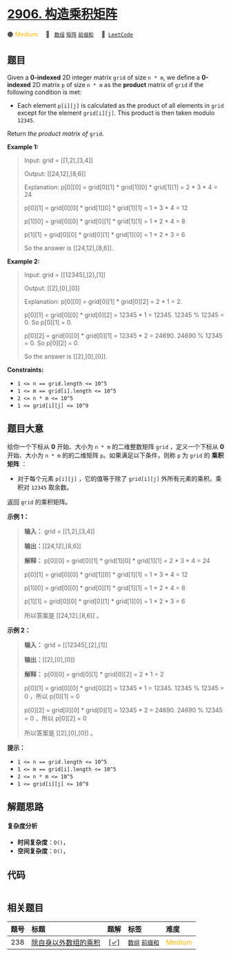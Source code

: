 # [2906. 构造乘积矩阵](https://leetcode.com/problems/construct-product-matrix)

🟠 <font color=#ffb800>Medium</font>&emsp; 🔖&ensp; [`数组`](/tag/array.md) [`矩阵`](/tag/matrix.md) [`前缀和`](/tag/prefix-sum.md)&emsp; 🔗&ensp;[`LeetCode`](https://leetcode.com/problems/construct-product-matrix)

## 题目

Given a **0-indexed** 2D integer matrix `grid` of size `n * m`, we define a
**0-indexed** 2D matrix `p` of size `n * m` as the **product** matrix of
`grid` if the following condition is met:

  * Each element `p[i][j]` is calculated as the product of all elements in `grid` except for the element `grid[i][j]`. This product is then taken modulo `12345`.

Return _the product matrix of_ `grid`.



**Example 1:**

> Input: grid = [[1,2],[3,4]]
> 
> Output: [[24,12],[8,6]]
> 
> Explanation: p[0][0] = grid[0][1] * grid[1][0] * grid[1][1] = 2 * 3 * 4 = 24
> 
> p[0][1] = grid[0][0] * grid[1][0] * grid[1][1] = 1 * 3 * 4 = 12
> 
> p[1][0] = grid[0][0] * grid[0][1] * grid[1][1] = 1 * 2 * 4 = 8
> 
> p[1][1] = grid[0][0] * grid[0][1] * grid[1][0] = 1 * 2 * 3 = 6
> 
> So the answer is [[24,12],[8,6]].

**Example 2:**

> Input: grid = [[12345],[2],[1]]
> 
> Output: [[2],[0],[0]]
> 
> Explanation: p[0][0] = grid[0][1] * grid[0][2] = 2 * 1 = 2.
> 
> p[0][1] = grid[0][0] * grid[0][2] = 12345 * 1 = 12345. 12345 % 12345 = 0. So p[0][1] = 0.
> 
> p[0][2] = grid[0][0] * grid[0][1] = 12345 * 2 = 24690. 24690 % 12345 = 0. So p[0][2] = 0.
> 
> So the answer is [[2],[0],[0]].



**Constraints:**

  * `1 <= n == grid.length <= 10^5`
  * `1 <= m == grid[i].length <= 10^5`
  * `2 <= n * m <= 10^5`
  * `1 <= grid[i][j] <= 10^9`


## 题目大意

给你一个下标从 **0** 开始、大小为 `n * m` 的二维整数矩阵 `grid` ，定义一个下标从 **0** 开始、大小为 `n * m`
的的二维矩阵 `p`。如果满足以下条件，则称 `p` 为 `grid` 的 **乘积矩阵** ：

  * 对于每个元素 `p[i][j]` ，它的值等于除了 `grid[i][j]` 外所有元素的乘积。乘积对 `12345` 取余数。

返回 `grid` 的乘积矩阵。



**示例 1：**

> 
> 
> 
> 
> 
> **输入：** grid = [[1,2],[3,4]]
> 
> **输出：**[[24,12],[8,6]]
> 
> **解释：** p[0][0] = grid[0][1] * grid[1][0] * grid[1][1] = 2 * 3 * 4 = 24
> 
> p[0][1] = grid[0][0] * grid[1][0] * grid[1][1] = 1 * 3 * 4 = 12
> 
> p[1][0] = grid[0][0] * grid[0][1] * grid[1][1] = 1 * 2 * 4 = 8
> 
> p[1][1] = grid[0][0] * grid[0][1] * grid[1][0] = 1 * 2 * 3 = 6
> 
> 所以答案是 [[24,12],[8,6]] 。

**示例 2：**

> 
> 
> 
> 
> 
> **输入：** grid = [[12345],[2],[1]]
> 
> **输出：**[[2],[0],[0]]
> 
> **解释：** p[0][0] = grid[0][1] * grid[0][2] = 2 * 1 = 2
> 
> p[0][1] = grid[0][0] * grid[0][2] = 12345 * 1 = 12345. 12345 % 12345 = 0 ，所以 p[0][1] = 0
> 
> p[0][2] = grid[0][0] * grid[0][1] = 12345 * 2 = 24690. 24690 % 12345 = 0 ，所以 p[0][2] = 0
> 
> 所以答案是 [[2],[0],[0]] 。



**提示：**

  * `1 <= n == grid.length <= 10^5`
  * `1 <= m == grid[i].length <= 10^5`
  * `2 <= n * m <= 10^5`
  * `1 <= grid[i][j] <= 10^9`


## 解题思路

#### 复杂度分析

- **时间复杂度**：`O()`，
- **空间复杂度**：`O()`，

## 代码

```javascript

```

## 相关题目

<!-- prettier-ignore -->
| 题号 | 标题 | 题解 | 标签 | 难度 |
| :------: | :------ | :------: | :------ | :------ |
| 238 | [除自身以外数组的乘积](https://leetcode.com/problems/product-of-array-except-self) | [[✓]](/problem/0238.md) |  [`数组`](/tag/array.md) [`前缀和`](/tag/prefix-sum.md) | <font color=#ffb800>Medium</font> |